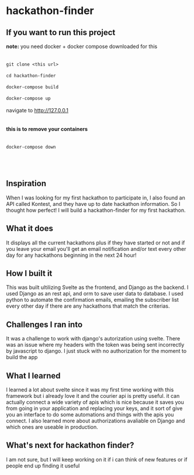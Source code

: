 # hackathon-finder

## If you want to run this project

**note:** you need docker + docker compose downloaded for this<br><br><br>
`git clone <this url>`<br><br>
`cd hackathon-finder`<br><br>
`docker-compose build`<br><br>
`docker-compose up`<br><br>
navigate to http://127.0.0.1<br><br><br>
**this is to remove your containers**<br><br><br>
`docker-compose down`<br><br><br><br>


## Inspiration
When I was looking for my first hackathon to participate in, I also found an API called Kontest, and they have up to date hackathon information. 
So I thought how perfect! I will build a hackathon-finder for my first hackathon.
## What it does
 It displays all the current hackathons plus if they have started or not and if you leave your email you'll get an email notification and/or text every other day for any hackathons beginning in the next 24 hour!
## How I built it
This was built ultilizing Svelte as the frontend, and Django as the backend. I used Django as an rest api, and orm to save user data to database.
I used python to automate the confirmation emails, emailing the subscriber list every other day if there are any hackathons that match the criterias.
## Challenges I ran into
It was a challenge to work with django's autorization using svelte. There was an issue where my headers with the token was being sent incorrectly by javascript to django. I just stuck with no authorization for the moment to build the app
## What I learned
I learned a lot about svelte since it was my first time working with this framework but i already love it and the courier api is pretty useful.
it can actually connect a wide variety of apis which is nice because it saves you from going in your application and replacing your keys, and it sort of give you an interface to do some automations and things with the apis you connect. I also learned more about authorizations avaliable on Django and which ones are useable in production.
## What's next for hackathon finder?
I am not sure, but I will keep working on it if i can think of new features or if people end up finding it useful
